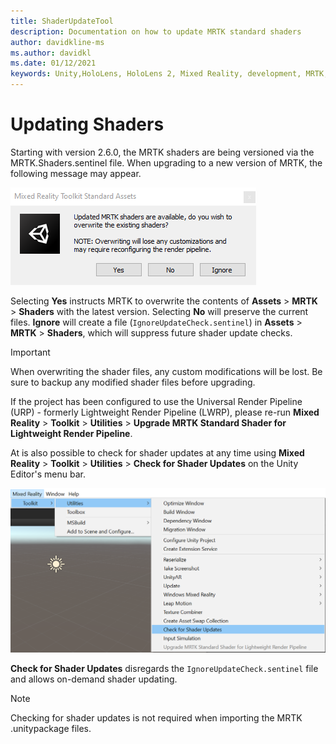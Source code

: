 ```yaml
---
title: ShaderUpdateTool
description: Documentation on how to update MRTK standard shaders
author: davidkline-ms
ms.author: davidkl
ms.date: 01/12/2021
keywords: Unity,HoloLens, HoloLens 2, Mixed Reality, development, MRTK,
---
```


# Updating Shaders

Starting with version 2.6.0, the MRTK shaders are being versioned via the MRTK.Shaders.sentinel file. When upgrading to a new version of MRTK, the following message may appear.

![Update shaders prompt](../images/tools/UpdateShaderPrompt.png)

Selecting **Yes** instructs MRTK to overwrite the contents of **Assets** > **MRTK** > **Shaders** with the latest version. Selecting **No** will preserve the current files. **Ignore** will create a file (`IgnoreUpdateCheck.sentinel`) in **Assets** > **MRTK** > **Shaders**, which will suppress future shader update checks.

> [!IMPORTANT]
> When overwriting the shader files, any custom modifications will be lost. Be sure to backup any modified shader files before upgrading.
>
> If the project has been configured to use the Universal Render Pipeline (URP) - formerly Lightweight Render Pipeline (LWRP), please re-run **Mixed Reality** > **Toolkit** > **Utilities** >
> **Upgrade MRTK Standard Shader for Lightweight Render Pipeline**.

At is also possible to check for shader updates at any time using **Mixed Reality** > **Toolkit** > **Utilities** > **Check for Shader Updates** on the Unity Editor's menu bar.

![Check for shader updates](../images/tools/ShaderUpdateMenu.png)

**Check for Shader Updates** disregards the `IgnoreUpdateCheck.sentinel` file and allows on-demand shader updating.

> [!NOTE]
> Checking for shader updates is not required when importing the MRTK .unitypackage files.
